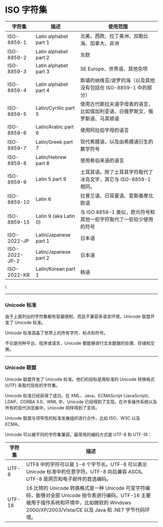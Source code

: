 # ISO 字符集

| 字符集           | 描述                    | 使用范围                                    |
| ------------- | --------------------- | --------------------------------------- |
| ISO-8859-1    | Latin alphabet part 1 | 北美、西欧、拉丁美洲、加勒比海、加拿大、非洲                  |
| ISO-8859-2    | Latin alphabet part 2 | 东欧                                      |
| ISO-8859-3    | Latin alphabet part 3 | SE Europe、世界语、其他杂项                      |
| ISO-8859-4    | Latin alphabet part 4 | 斯堪的纳维亚/波罗的海（以及其他没有包括在 ISO-8859-1 中的部分）  |
| ISO-8859-5    | Latin/Cyrillic part 5 | 使用古代斯拉夫语字母表的语言，比如保加利亚语、白俄罗斯文、俄罗斯语、马其顿语  |
| ISO-8859-6    | Latin/Arabic part 6   | 使用阿拉伯字母的语言                              |
| ISO-8859-7    | Latin/Greek part 7    | 现代希腊语，以及由希腊语衍生的数学符号                     |
| ISO-8859-8    | Latin/Hebrew part 8   | 使用希伯来语的语言                               |
| ISO-8859-9    | Latin 5 part 9        | 土耳其语。除了土耳其字符取代了冰岛文字，其它与 ISO-8859-1 相同。  |
| ISO-8859-10   | Latin 6               | 拉普兰语、日耳曼语、爱斯基摩北欧语                       |
| ISO-8859-15   | Latin 9 (aka Latin 0) | 与 ISO 8859-1 类似，欧元符号和其他一些字符取代了一些较少使用的符号 |
| ISO-2022-JP   | Latin/Japanese part 1 | 日本语                                     |
| ISO-2022-JP-2 | Latin/Japanese part 2 | 日本语                                     |
| ISO-2022-KR   | Latin/Korean part 1   | 韩语                                      |

\


***

### Unicode 标准

由于上面列出的字符集都有容量限制，而且不兼容多语言环境，Unicode 联盟开发了 Unicode 标准。

Unicode 标准涵盖了世界上的所有字符、标点和符号。

不论是何种平台、程序或语言，Unicode 都能够进行文本数据的处理、存储和交换。

***

### Unicode 联盟

Unicode 联盟开发了 Unicode 标准。他们的目标是用标准的 Unicode 转换格式 (UTF) 来取代现有的字符集。

Unicode 标准已经获得了成功，在 XML、Java、ECMAScript (JavaScript)、LDAP、CORBA 3.0、WML 中，Unicode 已经得到了实现。在许多操作系统以及所有的现代浏览器中，Unicode 同样得到了支持。

Unicode 联盟与领导性的标准发展组织进行合作，比如 ISO、W3C 以及 ECMA。

Unicode 可以被不同的字符集兼容。最常用的编码方式是 UTF-8 和 UTF-16：

| 字符集    | 描述                                                                                                                                          |
| ------ | ------------------------------------------------------------------------------------------------------------------------------------------- |
| UTF-8  | UTF8 中的字符可以是 1-4 个字节长。UTF-8 可以表示 Unicode 标准中的任意字符。UTF-8 向后兼容 ASCII。UTF-8 是网页和电子邮件的首选编码。                                                     |
| UTF-16 | 16 比特的 Unicode 转换格式是一种 Unicode 可变字符编码，能够对全部 Unicode 指令表进行编码。UTF-16 主要被用于操作系统和环境中，比如微软的 Windows 2000/XP/2003/Vista/CE 以及 Java 和 .NET 字节代码环境。 |
